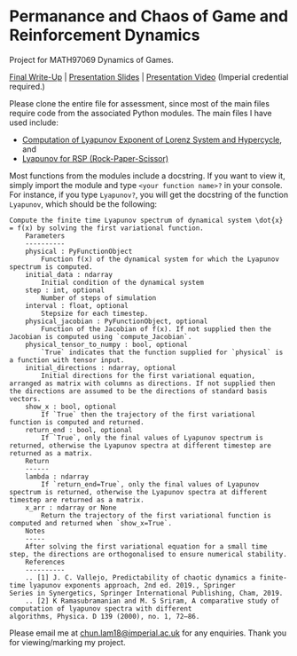 # Permanance and Chaos of Game and Reinforcement Dynamics
Project for MATH97069 Dynamics of Games.

[Final Write-Up](https://www.overleaf.com/read/vgzpxvmmpncm) | [Presentation Slides](https://www.overleaf.com/read/dyjjtqjbpwjg) | [Presentation Video](https://imperiallondon-my.sharepoint.com/:v:/g/personal/chl4817_ic_ac_uk/EU0yuAPZ40BMrsuUqg47losBsuJz6_gpMvS8QKKRBq7PqA?e=ascYvM) (Imperial credential required.)

Please clone the entire file for assessment, since most of the main files require code from the associated Python modules. The main files I have used include:
- [Computation of Lyapunov Exponent of Lorenz System and Hypercycle](https://github.com/Samuel-CHLam/dynamics_of_games/blob/main/Computation%20of%20Lyapunov%20Exponent%20of%20Lorenz%20System%20and%20Hypercycle.ipynb), and
- [Lyapunov for RSP (Rock-Paper-Scissor)](https://github.com/Samuel-CHLam/dynamics_of_games/blob/main/Lyapunov_RSP.ipynb)

Most functions from the modules include a docstring. If you want to view it, simply import the module and type `<your function name>?` in your console. For instance, if you type `Lyapunov?`, you will get the docstring of the function `Lyapunov`, which should be the following:

```
Compute the finite time Lyapunov spectrum of dynamical system \dot{x} = f(x) by solving the first variational function.
    Parameters
    ----------
    physical : PyFunctionObject
        Function f(x) of the dynamical system for which the Lyapunov spectrum is computed.
    initial_data : ndarray
        Initial condition of the dynamical system
    step : int, optional
        Number of steps of simulation
    interval : float, optional
        Stepsize for each timestep.
    physical_jacobian : PyFunctionObject, optional
        Function of the Jacobian of f(x). If not supplied then the Jacobian is computed using `compute_Jacobian`.
    physical_tensor_to_numpy : bool, optional
        `True` indicates that the function supplied for `physical` is a function with tensor input.
    initial_directions : ndarray, optional
        Initial directions for the first variational equation, arranged as matrix with columns as directions. If not supplied then the directions are assumed to be the directions of standard basis vectors.
    show_x : bool, optional
        If `True` then the trajectory of the first variational function is computed and returned.
    return_end : bool, optional
        If `True`, only the final values of Lyapunov spectrum is returned, otherwise the Lyapunov spectra at different timestep are returned as a matrix.
    Return
    ------
    lambda : ndarray
        If `return_end=True`, only the final values of Lyapunov spectrum is returned, otherwise the Lyapunov spectra at different timestep are returned as a matrix.
    x_arr : ndarray or None
        Return the trajectory of the first variational function is computed and returned when `show_x=True`.
    Notes
    -----
    After solving the first variational equation for a small time step, the directions are orthogonalised to ensure numerical stability.
    References
    ----------
    .. [1] J. C. Vallejo, Predictability of chaotic dynamics a finite-time lyapunov exponents approach, 2nd ed. 2019., Springer
Series in Synergetics, Springer International Publishing, Cham, 2019.
    .. [2] K Ramasubramanian and M. S Sriram, A comparative study of computation of lyapunov spectra with different
algorithms, Physica. D 139 (2000), no. 1, 72–86.
```

Please email me at [chun.lam18@imperial.ac.uk](mailto:chun.lam18@imperial.ac.uk) for any enquiries. Thank you for viewing/marking my project.